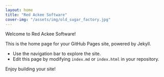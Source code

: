 ```yaml
---
layout: home
title: "Red Ackee Software"
cover-img: "/assets/img/old_sugar_factory.jpg"
---
```


Welcome to Red Ackee Software!

This is the home page for your GitHub Pages site, powered by Jekyll.

- Use the navigation bar to explore the site.
- Edit this page by modifying `index.md` or `index.html` in your repository.

Enjoy building your site!
